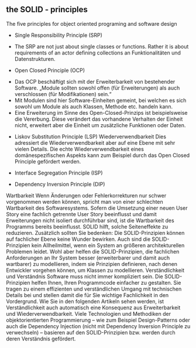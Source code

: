 ## the SOLID - principles

The five principles for object oriented programing and software design

* Single Responsibility Principle (SRP)
- The SRP are not just about single classes or functions. Rather it is about requirements of an actor defining collections an Funktionalitäten und Datenstrukturen.

* Open Closed Principle (OCP)
- Das OCP beschäftigt sich mit der Erweiterbarkeit von bestehender Software.
  „Module sollten sowohl offen (für Erweiterungen) als auch verschlossen (für Modifikationen) sein.“
- Mit Modulen sind hier Software-Einheiten gemeint, bei welchen es sich sowohl um Module als auch Klassen, Methode etc. handeln kann.
- Eine Erweiterung im Sinne des Open-Closed-Prinzips ist beispielsweise die Vererbung. Diese verändert das vorhandene Verhalten der Einheit nicht, erweitert aber die Einheit um zusätzliche Funktionen oder Daten.

* Liskov Substitution Principle (LSP)
  Wiederverwendbarkeit
  Dies adressiert die Wiederverwendbarkeit aber auf eine Ebene mit sehr vielen Details. Die echte Wiederverwendbarkeit eines domänespezifischen Aspekts kann zum Beispiel durch das Open Closed Principle gefördert werden.


* Interface Segregation Principle (ISP)
* Dependency Inversion Principle (DIP)


Wartbarkeit
Wenn Änderungen oder Fehlerkorrekturen nur schwer vorgenommen werden können, spricht man von einer schlechten Wartbarkeit des Softwaresystems. Sofern die Umsetzung einer neuen User Story eine fachlich getrennte User Story beeinflusst und damit Erweiterungen nicht isoliert durchführbar sind, ist die Wartbarkeit des Programms bereits beeinflusst.
SOLID hilft, solche Seiteneffekte zu reduzieren. Zusätzlich sollten Sie bedenken: Die SOLID-Prinzipien können auf fachlicher Ebene keine Wunder bewirken. Auch sind die SOLID-Prinzipien kein Allheilmittel, wenn ein System an größeren architekturellen Problemen leidet. Wohl aber helfen die SOLID-Prinzipien, die fachlichen Anforderungen an Ihr System besser (erweiterbarer und damit auch wartbarer) zu modellieren, indem sie Prinzipien definieren, nach denen Entwickler vorgehen können, um Klassen zu modellieren.
Verständlichkeit und Verständnis
Software muss nicht immer kompliziert sein. Die SOLID-Prinzipien helfen Ihnen, Ihren Programmcode einfacher zu gestalten. Sie tragen zu einem effizienten und verständlichen Umgang mit technischen Details bei und stellen damit die für Sie wichtige Fachlichkeit in den Vordergrund. Wie Sie in den folgenden Artikeln sehen werden, ist Verständlichkeit auch automatisch eine Konsequenz aus Erweiterbarkeit und Wiederverwendbarkeit. Viele Technologien und Methodiken der objektorientierten Programmierung – wie zum Beispiel Design-Patterns oder auch die Dependency Injection (nicht mit Dependency Inversion Principle zu verwechseln) – basieren auf den SOLID-Prinzipien bzw. werden durch deren Verständnis gefördert.
